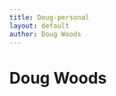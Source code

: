 ```yaml
---
title: Doug-personal
layout: default
author: Doug Woods
---
```

Doug Woods
================================
